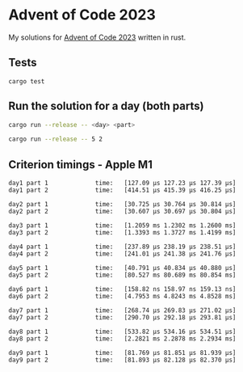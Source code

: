 # Advent of Code 2023

My solutions for [Advent of Code 2023](https://adventofcode.com/2023) written in rust.

## Tests

```
cargo test
```

## Run the solution for a day (both parts)

```bash
cargo run --release -- <day> <part>
```

```bash
cargo run --release -- 5 2
```

## Criterion timings - Apple M1

```text
day1 part 1             time:   [127.09 µs 127.23 µs 127.39 µs]
day1 part 2             time:   [414.51 µs 415.39 µs 416.25 µs]

day2 part 1             time:   [30.725 µs 30.764 µs 30.814 µs]
day2 part 2             time:   [30.607 µs 30.697 µs 30.804 µs]

day3 part 1             time:   [1.2059 ms 1.2302 ms 1.2600 ms]
day3 part 2             time:   [1.3393 ms 1.3727 ms 1.4199 ms]

day4 part 1             time:   [237.89 µs 238.19 µs 238.51 µs]
day4 part 2             time:   [241.01 µs 241.38 µs 241.76 µs]

day5 part 1             time:   [40.791 µs 40.834 µs 40.880 µs]
day5 part 2             time:   [80.527 ms 80.689 ms 80.854 ms]

day6 part 1             time:   [158.82 ns 158.97 ns 159.13 ns]
day6 part 2             time:   [4.7953 ms 4.8243 ms 4.8528 ms]

day7 part 1             time:   [268.74 µs 269.83 µs 271.02 µs]
day7 part 2             time:   [290.70 µs 292.18 µs 293.81 µs]

day8 part 1             time:   [533.82 µs 534.16 µs 534.51 µs]
day8 part 2             time:   [2.2821 ms 2.2878 ms 2.2934 ms]

day9 part 1             time:   [81.769 µs 81.851 µs 81.939 µs]
day9 part 2             time:   [81.893 µs 82.128 µs 82.370 µs]
```
